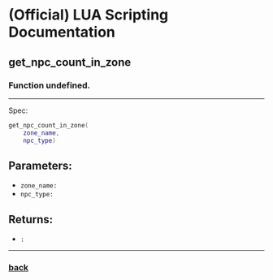 
# (Official) LUA Scripting Documentation

## get_npc_count_in_zone

### Function undefined.
___
Spec:
```lua
get_npc_count_in_zone(
	zone_name,
	npc_type)
```
## Parameters:
- `zone_name:` 
- `npc_type:` 

## Returns:
- `:` 

___
### [back](../other)
